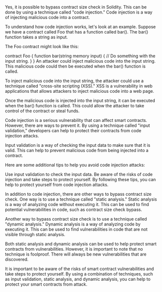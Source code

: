 
Yes, it is possible to bypass contract size check in Solidity. This can be done by using a technique called "code injection." Code injection is a way of injecting malicious code into a contract.

To understand how code injection works, let's look at an example. Suppose we have a contract called Foo that has a function called bar(). The bar() function takes a string as input.

The Foo contract might look like this:

contract Foo {
  function bar(string memory input) {
    // Do something with the input string.
  }
}
An attacker could inject malicious code into the input string. This malicious code could then be executed when the bar() function is called.

To inject malicious code into the input string, the attacker could use a technique called "cross-site scripting (XSS)." XSS is a vulnerability in web applications that allows attackers to inject malicious code into a web page.

Once the malicious code is injected into the input string, it can be executed when the bar() function is called. This could allow the attacker to take control of the contract or steal funds.

Code injection is a serious vulnerability that can affect smart contracts. However, there are ways to prevent it. By using a technique called "input validation," developers can help to protect their contracts from code injection attacks.

Input validation is a way of checking the input data to make sure that it is valid. This can help to prevent malicious code from being injected into a contract.

Here are some additional tips to help you avoid code injection attacks:

Use input validation to check the input data.
Be aware of the risks of code injection and take steps to protect yourself.
By following these tips, you can help to protect yourself from code injection attacks.

In addition to code injection, there are other ways to bypass contract size check. One way is to use a technique called "static analysis." Static analysis is a way of analyzing code without executing it. This can be used to find potential vulnerabilities in code, such as contract size check bypass.

Another way to bypass contract size check is to use a technique called "dynamic analysis." Dynamic analysis is a way of analyzing code by executing it. This can be used to find vulnerabilities in code that are not visible through static analysis.

Both static analysis and dynamic analysis can be used to help protect smart contracts from vulnerabilities. However, it is important to note that no technique is foolproof. There will always be new vulnerabilities that are discovered.

It is important to be aware of the risks of smart contract vulnerabilities and take steps to protect yourself. By using a combination of techniques, such as input validation, static analysis, and dynamic analysis, you can help to protect your smart contracts from attack.